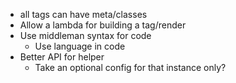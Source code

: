 - all tags can have meta/classes
- Allow a lambda for building a tag/render
- Use middleman syntax for code
  - Use language in code
- Better API for helper
  - Take an optional config for that instance only?
